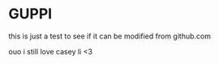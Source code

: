 # GUPPI 
this is just a test to see if it can be modified from github.com

ouo
i still love casey li <3
